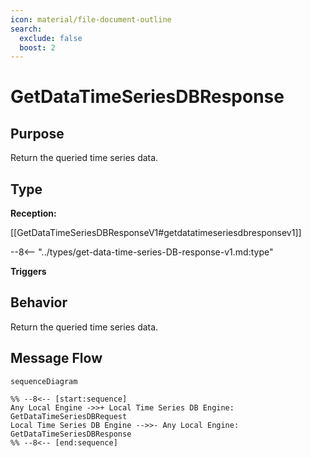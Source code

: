 ```yaml
---
icon: material/file-document-outline
search:
  exclude: false
  boost: 2
---
```


<div class="message" markdown>

# GetDataTimeSeriesDBResponse

## Purpose

<!-- --8<-- [start:purpose] -->
Return the queried time series data.
<!-- --8<-- [end:purpose] -->

## Type

<!-- --8<-- [start:type] -->
**Reception:**

[[GetDataTimeSeriesDBResponseV1#getdatatimeseriesdbresponsev1]]

--8<-- "../types/get-data-time-series-DB-response-v1.md:type"

**Triggers**

<!-- --8<-- [end:type] -->

## Behavior

<!-- --8<-- [start:behavior] -->
Return the queried time series data.
<!-- --8<-- [end:behavior] -->

## Message Flow

<!-- --8<-- [start:messages] -->
```mermaid
sequenceDiagram

%% --8<-- [start:sequence]
Any Local Engine ->>+ Local Time Series DB Engine: GetDataTimeSeriesDBRequest
Local Time Series DB Engine -->>- Any Local Engine: GetDataTimeSeriesDBResponse
%% --8<-- [end:sequence]
```

<!-- --8<-- [end:messages] -->

</div>

